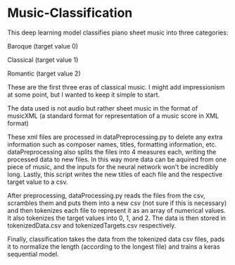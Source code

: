 # Music-Classification
This deep learning model classifies piano sheet music into three categories:

Baroque (target value 0)

Classical (target value 1)

Romantic (target value 2)

These are the first three eras of classical music. I might add impressionism at some point, but I wanted to keep it simple to start.

The data used is not audio but rather sheet music in the format of musicXML (a standard format for representation of a music score in XML format)

These xml files are processed in dataPreprocessing.py to delete any extra information such as composer names, titles, formatting information, etc. dataPreprocessing also splits the files into 4 measures each, writing the processed data to new files. In this way more data can be aquired from one piece of music, and the inputs for the neural network won't be incredibly long. Lastly, this script writes the new titles of each file and the respective target value to a csv.

After preprocessing, dataProcessing.py reads the files from the csv, scrambles them and puts them into a new csv (not sure if this is necessary) and then tokenizes each file to represent it as an array of numerical values. It also tokenizes the target values into 0, 1, and 2. The data is then stored in tokenizedData.csv and tokenizedTargets.csv respectively.

Finally, classification takes the data from the tokenized data csv files, pads it to normalize the length (according to the longest file) and trains a keras sequential model.
